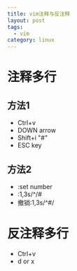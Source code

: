 ```yaml
---
title: vim注释与反注释
layout: post
tags:
  - vim
category: linux
---
```

# 注释多行
## 方法1
- Ctrl+v
- DOWN arrow
- Shift+i "#"
- ESC key
## 方法2
- :set number
- :1,3s/^/#
- 撤销:1,3s/^#/
# 反注释多行
- Ctrl+v
- d or x
